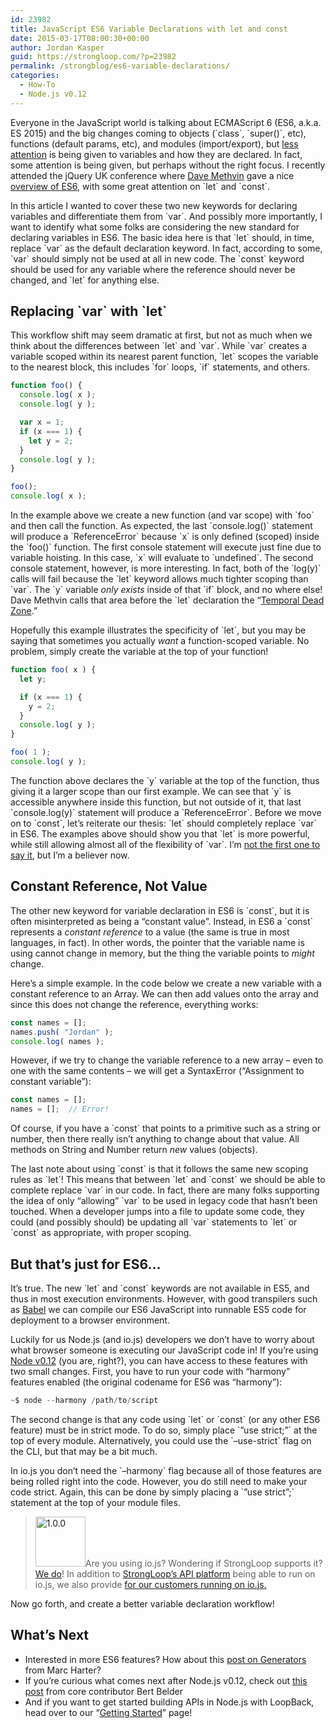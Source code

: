```yaml
---
id: 23982
title: JavaScript ES6 Variable Declarations with let and const
date: 2015-03-17T08:00:30+00:00
author: Jordan Kasper
guid: https://strongloop.com/?p=23982
permalink: /strongblog/es6-variable-declarations/
categories:
  - How-To
  - Node.js v0.12
---
```

Everyone in the JavaScript world is talking about ECMAScript 6 (ES6, a.k.a. ES 2015) and the big changes coming to objects (\`class\`, \`super()\`, etc), functions (default params, etc), and modules (import/export), but [less attention](http://www.google.com/trends/explore#q=es6%20modules%2C%20es6%20classes%2C%20es6%20let%2C%20es6%20const%2C%20es6%20variables&date=today%2012-m&cmpt=q&tz=) is being given to variables and how they are declared. In fact, some attention is being given, but perhaps without the right focus. I recently attended the jQuery UK conference where [Dave Methvin](https://twitter.com/davemethvin) gave a nice [overview of ES6](https://docs.google.com/presentation/d/1PvAHvODY_L3AiumgyjNFl4IPr82dq74vJxmMPOeU8uE/edit#slide=id.g6979fade7_016), with some great attention on \`let\` and \`const\`.

In this article I wanted to cover these two new keywords for declaring variables and differentiate them from \`var\`. And possibly more importantly, I want to identify what some folks are considering the new standard for declaring variables in ES6. The basic idea here is that \`let\` should, in time, replace \`var\` as the default declaration keyword. In fact, according to some, \`var\` should simply not be used at all in new code. The \`const\` keyword should be used for any variable where the reference should never be changed, and \`let\` for anything else.

<!--more-->

## **Replacing \`var\` with \`let\`**

This workflow shift may seem dramatic at first, but not as much when we think about the differences between \`let\` and \`var\`. While \`var\` creates a variable scoped within its nearest parent function, \`let\` scopes the variable to the nearest block, this includes \`for\` loops, \`if\` statements, and others.

```js
function foo() {
  console.log( x );
  console.log( y );

  var x = 1;
  if (x === 1) {
    let y = 2;
  }
  console.log( y );
}

foo();
console.log( x );

```

In the example above we create a new function (and var scope) with \`foo\` and then call the function. As expected, the last \`console.log()\` statement will produce a \`ReferenceError\` because \`x\` is only defined (scoped) inside the \`foo()\` function. The first console statement will execute just fine due to variable hoisting. In this case, \`x\` will evaluate to \`undefined\`. The second console statement, however, is more interesting. In fact, both of the \`log(y)\` calls will fail because the \`let\` keyword allows much tighter scoping than \`var\`. The \`y\` variable _only exists_ inside of that \`if\` block, and no where else! Dave Methvin calls that area before the \`let\` declaration the &#8220;[Temporal Dead Zone](https://docs.google.com/presentation/d/1PvAHvODY_L3AiumgyjNFl4IPr82dq74vJxmMPOeU8uE/present?slide=id.g6979fade7_016).&#8221;

Hopefully this example illustrates the specificity of \`let\`, but you may be saying that sometimes you actually _want_ a function-scoped variable. No problem, simply create the variable at the top of your function!

```js
function foo( x ) {
  let y;

  if (x === 1) {
    y = 2;
  }
  console.log( y );
}

foo( 1 );
console.log( y );

```

The function above declares the \`y\` variable at the top of the function, thus giving it a larger scope than our first example. We can see that \`y\` is accessible anywhere inside this function, but not outside of it, that last \`console.log(y)\` statement will produce a \`ReferenceError\`. Before we move on to \`const\`, let&#8217;s reiterate our thesis: \`let\` should completely replace \`var\` in ES6. The examples above should show you that \`let\` is more powerful, while still allowing almost all of the flexibility of \`var\`. I&#8217;m [not the first one to say it](https://twitter.com/raganwald/status/564792624934961152), but I&#8217;m a believer now.

## **Constant Reference, Not Value**

The other new keyword for variable declaration in ES6 is \`const\`, but it is often misinterpreted as being a &#8220;constant value&#8221;. Instead, in ES6 a \`const\` represents a _constant reference_ to a value (the same is true in most languages, in fact). In other words, the pointer that the variable name is using cannot change in memory, but the thing the variable points to _might_ change.

Here&#8217;s a simple example. In the code below we create a new variable with a constant reference to an Array. We can then add values onto the array and since this does not change the reference, everything works:

```js
const names = [];
names.push( "Jordan" );
console.log( names );

```

However, if we try to change the variable reference to a new array &#8211; even to one with the same contents &#8211; we will get a SyntaxError (&#8220;Assignment to constant variable&#8221;):

```js
const names = [];
names = [];  // Error!
```

Of course, if you have a \`const\` that points to a primitive such as a string or number, then there really isn&#8217;t anything to change about that value. All methods on String and Number return _new_ values (objects).

The last note about using \`const\` is that it follows the same new scoping rules as \`let\`! This means that between \`let\` and \`const\` we should be able to complete replace \`var\` in our code. In fact, there are many folks supporting the idea of only &#8220;allowing&#8221; \`var\` to be used in legacy code that hasn&#8217;t been touched. When a developer jumps into a file to update some code, they could (and possibly should) be updating all \`var\` statements to \`let\` or \`const\` as appropriate, with proper scoping.

## **But that&#8217;s just for ES6&#8230;**

It&#8217;s true. The new \`let\` and \`const\` keywords are not available in ES5, and thus in most execution environments. However, with good transpilers such as [Babel](https://babeljs.io/) we can compile our ES6 JavaScript into runnable ES5 code for deployment to a browser environment.

Luckily for us Node.js (and io.js) developers we don&#8217;t have to worry about what browser someone is executing our JavaScript code in! If you&#8217;re using [Node v0.12](https://strongloop.com/strongblog/whats-new-node-v0-12-features/) (you are, right?), you can have access to these features with two small changes. First, you have to run your code with &#8220;harmony&#8221; features enabled (the original codename for ES6 was &#8220;harmony&#8221;):

```js
~$ node --harmony /path/to/script

```

The second change is that any code using \`let\` or \`const\` (or any other ES6 feature) must be in strict mode. To do so, simply place \`&#8221;use strict;&#8221;\` at the top of every module. Alternatively, you could use the \`&#8211;use-strict\` flag on the CLI, but that may be a bit much.

In io.js you don&#8217;t need the \`&#8211;harmony\` flag because all of those features are being rolled right into the code. However, you do still need to make your code strict. Again, this can be done by simply placing a \`&#8221;use strict&#8221;;\` statement at the top of your module files.

> [<img class="alignright size-thumbnail wp-image-22717" src="https://strongloop.com/wp-content/uploads/2015/01/1.0.0-80x80.png" alt="1.0.0" width="80" height="80" srcset="https://strongloop.com/wp-content/uploads/2015/01/1.0.0-80x80.png 80w, https://strongloop.com/wp-content/uploads/2015/01/1.0.0-36x36.png 36w, https://strongloop.com/wp-content/uploads/2015/01/1.0.0-180x180.png 180w, https://strongloop.com/wp-content/uploads/2015/01/1.0.0-120x120.png 120w, https://strongloop.com/wp-content/uploads/2015/01/1.0.0-450x450.png 450w, https://strongloop.com/wp-content/uploads/2015/01/1.0.0-150x150.png 150w" sizes="(max-width: 80px) 100vw, 80px" />](https://strongloop.com/wp-content/uploads/2015/01/1.0.0.png)Are you using io.js? Wondering if StrongLoop supports it? [We do](https://strongloop.com/strongblog/support-for-io-js-with-strongnode/)! In addition to [StrongLoop&#8217;s API platform](https://strongloop.com/node-js/api-platform/) being able to run on io.js, we also provide  [for our customers running on io.js.](https://strongloop.com/strongblog/support-for-io-js-with-strongnode/) 

Now go forth, and create a better variable declaration workflow!

## **What&#8217;s Next**

  * Interested in more ES6 features? How about this [post on Generators](https://strongloop.com/strongblog/how-to-generators-node-js-yield-use-cases/) from Marc Harter?
  * If you&#8217;re curious what comes next after Node.js v0.12, check out [this post](https://strongloop.com/strongblog/node-js-v0-12-roadmap-for-the-future/) from core contributor Bert Belder
  * And if you want to get started building APIs in Node.js with LoopBack, head over to our &#8220;[Getting Started](https://strongloop.com/get-started/)&#8221; page!